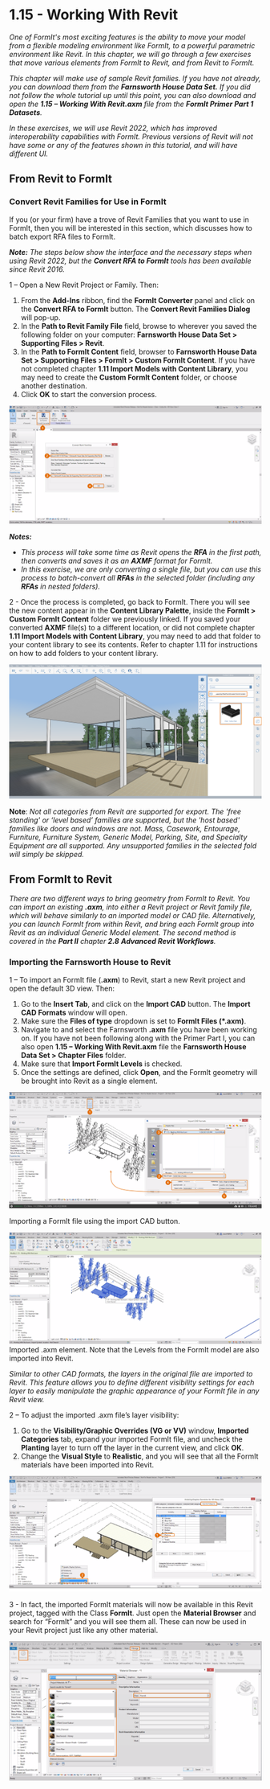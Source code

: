 # 1.15 - Working With Revit

_One of FormIt's most exciting features is the ability to move your model from a flexible modeling environment like FormIt, to a powerful parametric environment like Revit. In this chapter, we will go through a few exercises that move various elements from FormIt to Revit, and from Revit to FormIt._

_This chapter will make use of sample Revit families. If you have not already, you can download them from the **Farnsworth House Data Set.** If you did not follow the whole tutorial up until this point, you can also download and open the **1.15 – Working With Revit.axm** file from the **FormIt Primer Part 1 Datasets**._

_In these exercises, we will use Revit 2022, which has improved interoperability capabilities with FormIt. Previous versions of Revit will not have some or any of the features shown in this tutorial, and will have different UI._

## From Revit to FormIt

### Convert Revit Families for Use in FormIt

If you \(or your firm\) have a trove of Revit Families that you want to use in FormIt, then you will be interested in this section, which discusses how to batch export RFA files to FormIt.

 _**Note:**_ _The steps below show the interface and the necessary steps when using Revit 2022, but the_ _**Convert RFA to FormIt**_ _tools has been available since Revit 2016._

1 – Open a New Revit Project or Family. Then:

1. From the **Add-Ins** ribbon, find the **FormIt Converter** panel and click on the **Convert RFA to FormIt** button. The **Convert Revit Families Dialog** will pop-up.
2. In the **Path to Revit Family File** field, browse to wherever you saved the following folder on your computer: **Farnsworth House Data Set &gt; Supporting Files &gt; Revit**.
3. In the **Path to FormIt Content** field, browser to **Farnsworth House Data Set &gt; Supporting Files &gt; FormIt &gt; Custom FormIt Content**. If you have not completed chapter **1.11 Import Models with Content Library**, you may need to create the **Custom FormIt Content** folder, or choose another destination.
4. Click **OK** to start the conversion process.

![](../../.gitbook/assets/0%20%2823%29.png)

_**Notes:**_

* _This process will take some time as Revit opens the_ _**RFA**_ _in the first path, then converts and saves it as an_ _**AXMF**_ _format for FormIt._
* _In this exercise, we are only converting a single file, but you can use this process to batch-convert all_ _**RFAs**_ _in the selected folder \(including any_ _**RFAs**_ _in nested folders\)._

2 - Once the process is completed, go back to FormIt. There you will see the new content appear in the **Content Library Palette**, inside the **FormIt &gt;** **Custom FormIt Content** folder we previously linked. If you saved your converted **AXMF** file\(s\) to a different location, or did not complete chapter **1.11 Import Models with Content Library**, you may need to add that folder to your content library to see its contents. Refer to chapter 1.11 for instructions on how to add folders to your content library.

![](../../.gitbook/assets/1%20%2824%29.png)‌

**Note**: _Not all categories from Revit are supported for export. The 'free standing' or ‘level based’ families are supported, but the 'host based' families like doors and windows are not. Mass, Casework, Entourage, Furniture, Furniture System, Generic Model, Parking, Site, and Specialty Equipment are all supported. Any unsupported families in the selected fold will simply be skipped._

## From FormIt to Revit

_There are two different ways to bring geometry from FormIt to Revit. You can import an existing_ _**.axm**, into either a Revit project or Revit family file, which will behave similarly to an imported model or CAD file. Alternatively, you can launch FormIt from within Revit, and bring each FormIt group into Revit as an individual Generic Model element. The second method is covered in the **Part II** chapter_ _**2.8**_ _**Advanced Revit Workflows**._

### Importing the Farnsworth House to Revit

1 – To import an FormIt file \(**.axm**\) to Revit, start a new Revit project and open the default 3D view. Then:

1. Go to the **Insert Tab**, and click on the **Import CAD** button. The **Import CAD Formats** window will open.
2. Make sure the **Files of type** dropdown is set to **FormIt Files \(\*.axm\)**.
3. Navigate to and select the Farnsworth **.axm** file you have been working on. If you have not been following along with the Primer Part I, you can also open **1.15 – Working With Revit.axm** file the **Farnsworth House Data Set &gt; Chapter Files** folder.
4. Make sure that **Import FormIt Levels** is checked.
5. Once the settings are defined, click **Open**, and the FormIt geometry will be brought into Revit as a single element.

![](../../.gitbook/assets/2%20%2824%29.png)

Importing a FormIt file using the import CAD button.

![](../../.gitbook/assets/3%20%2821%29.png)  
Imported .axm element. Note that the Levels from the FormIt model are also imported into Revit.

_Similar to other CAD formats, the layers in the original file are imported to Revit. This feature allows you to define different visibility settings for each layer to easily manipulate the graphic appearance of your FormIt file in any Revit view._

2 – To adjust the imported .axm file’s layer visibility:

1. Go to the **Visibility/Graphic Overrides \(VG or VV\)** window, **Imported Categories** tab, expand your imported FormIt file, and uncheck the **Planting** layer to turn off the layer in the current view, and click **OK**.
2. Change the **Visual Style** to **Realistic**, and you will see that all the FormIt materials have been imported into Revit.

![](../../.gitbook/assets/4%20%2820%29.png)

3 - In fact, the imported FormIt materials will now be available in this Revit project, tagged with the Class **FormIt**. Just open the **Material Browser** and search for “FormIt” and you will see them all. These can now be used in your Revit project just like any other material.

![](../../.gitbook/assets/5%20%2819%29.png)

